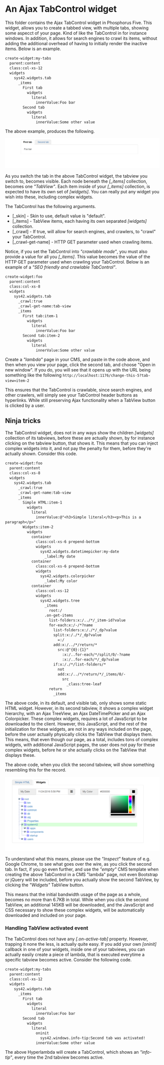 An Ajax TabControl widget
========

This folder contains the Ajax TabControl widget in Phosphorus Five. This widget, allows you to create a tabbed view, with multiple tabs,
showing some aspecct of your page. Kind of like the TabControl in for instance windows. In addition, it allows for search engines to crawl
its items, without adding the additional overhead of having to initially render the inactive items. Below is an example.

```
create-widget:my-tabs
  parent:content
  class:col-xs-12
  widgets
    sys42.widgets.tab
      _items
        First tab
          widgets
            literal
              innerValue:Foo bar
        Second tab
          widgets
            literal
              innerValue:Some other value
```

The above example, produces the following.

![alt tag](screenshots/ajax-tabcontrol-widget-example-screenshot.png)

As you switch the tab in the above TabControl widget, the tabview you switch to, becomes visible. Each node beneath the *[_items]* collection,
becomes one _"TabView"_. Each item inside of your *[_items]* collection, is expected to have its own set of *[widgets]*. You can really put
any widget you wish into these, including complex widgets.

The TabControl has the following arguments.

* [_skin] - Skin to use, default value is "default".
* [_items] - TabView items, each having its own separated *[widgets]* collection.
* [_crawl] - If true, will allow for search engines, and crawlers, to "crawl" your TabControl.
* [_crawl-get-name] - HTTP GET parameter used when crawling items.

Notice, if you set the TabControl into _"crawlable mode"_, you must also provide a value for all you *[_items]*. This value becomes the
value of the HTTP GET parameter used when crawling your TabControl. Below is an example of a _"SEO friendly and crawlable TabControl"_.

```
create-widget:foo
  parent:content
  class:col-xs-8
  widgets
    sys42.widgets.tab
      _crawl:true
      _crawl-get-name:tab-view
      _items
        First tab:item-1
          widgets
            literal
              innerValue:Foo bar
        Second tab:item-2
          widgets
            literal
              innerValue:Some other value
```

Create a _"lambda"_ page in your CMS, and paste in the code above, and then when you view your page, click the second tab, and choose "Open 
in new window". If you do, you will see that it opens up with the URL being something like the 
following `http://localhost:1176/change-this-5?tab-view=item-2`

This ensures that the TabControl is crawlable, since search engines, and other crawlers, will simply see your TabControl header buttons as hyperlinks.
While still preserving Ajax functionality when a TabView button is clicked by a user.

## Ninja tricks

The TabControl widget, does not in any ways show the children *[widgets]* collection of its tabviews, before these are actually shown, by for
instance clicking on the tabview button, that shows it. This means that you can inject complex widgets into it, and not pay the penalty for
them, before they're actually shown. Consider this code.

```
create-widget:foo
  parent:content
  class:col-xs-8
  widgets
    sys42.widgets.tab
      _crawl:true
      _crawl-get-name:tab-view
      _items
        Simple HTML:item-1
          widgets
            literal
              innerValue:@"<h3>Simple literal</h3><p>This is a paragraph</p>"
        Widgets:item-2
          widgets
            container
              class:col-xs-6 prepend-bottom
              widgets
                sys42.widgets.datetimepicker:my-date
                  _label:My date
            container
              class:col-xs-6 prepend-bottom
              widgets
                sys42.widgets.colorpicker
                  _label:My color
            container
              class:col-xs-12
              widgets
                sys42.widgets.tree
                  _items
                    root:/
                  .on-get-items
                    list-folders:x:/../*/_item-id?value
                    for-each:x:/-/*?name
                      list-folders:x:/./*/_dp?value
                      split:x:/./*/_dp?value
                        =:/
                      add:x:/../*/return/*
                        src:@"{0}:{1}"
                          :x:/..for-each/*/split/0/-?name
                          :x:/..for-each/*/_dp?value
                      if:x:/./*/list-folders/*
                        not
                        add:x:/../*/return/*/_items/0/-
                          src
                            _class:tree-leaf
                    return
                      _items
```

The above code, in its default, and visible tab, only shows some static HTML widget. However, in its second tabview, it shows a complex
widget hierarchy, with an Ajax TreeView, an Ajax DateTimePicker and an Ajax Colorpicker. These complex widgets, requires a lot of JavaScript
to be downloaded to the client. However, this JavaScript, and the rest of the initialization for these widgets, are not in any ways included
on the page, before the user actually physically clicks the TabView that displays them. This means, that even though our page, as a total,
includes tons of complex widgets, with additional JavaScript pages, the user does not pay for these complex widgets, before he or she actually
clicks on the TabView that displays these.

The above code, when you click the second tabview, will show something resembling this for the record.

![alt tag](screenshots/ajax-tabcontrol-widget-complex-example-screenshot.png)

To understand what this means, please use the _"Inspect"_ feature of e.g. Google Chrome, to see what goes over the wire, as you click the
second tab. In fact, if you go even further, and use the _"empty"_ CMS template when creating the above TabControl in a CMS "lambda" page,
not even Bootstrap or jQuery will be included, before you actually show the second TabView, by clicking the _"Widgets"_ TabView button.

This means that the initial bandwidth usage of the page as a whole, becomes no more than 6.7KB in total. While when you click the second TabView,
an additional 145KB will be downloaded, and the JavaScript and CSS necessary to show these complex widgets, will be automatically downloaded
and included on your page.

### Handling TabView activated event

The TabControl does not have any *[.on-active-tab]* property. However, trapping it none the less, is actually quite easy. If you add your 
own *[oninit]* callback in one of your widgets, inside one of your tabviews, you can actually easily create a piece of lambda, that is executed 
everytime a specific tabview becomes active. Consider the following code.

```
create-widget:my-tabs
  parent:content
  class:col-xs-12
  widgets
    sys42.widgets.tab
      _items
        First tab
          widgets
            literal
              innerValue:Foo bar
        Second tab
          widgets
            literal
              oninit
                sys42.windows.info-tip:Second tab was activated!
              innerValue:Some other value
```

The above Hyperlambda will create a TabControl, which shows an _"info-tip"_, every time the 2nd tabview becomes active.
